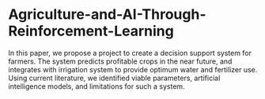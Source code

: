 # Agriculture-and-AI-Through-Reinforcement-Learning
In this paper, we propose a project to create a decision support system for farmers. The system predicts profitable crops in the near future, and integrates with irrigation system to provide optimum water and fertilizer use. Using current literature, we identified viable parameters, artificial intelligence models, and limitations for such a system.
